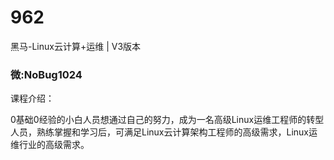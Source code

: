 # 962
黑马-Linux云计算+运维 | V3版本

### 微:NoBug1024 


课程介绍：

0基础0经验的小白人员想通过自己的努力，成为一名高级Linux运维工程师的转型人员，熟练掌握和学习后，可满足Linux云计算架构工程师的高级需求，Linux运维行业的高级需求。
